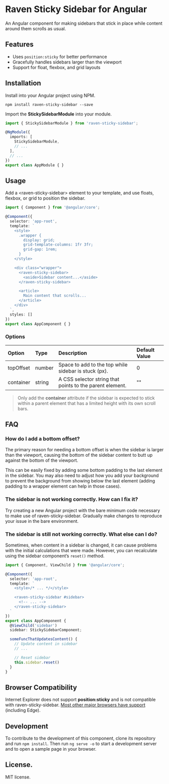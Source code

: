 # Raven Sticky Sidebar for Angular

An Angular component for making sidebars that stick in place while content around them scrolls as usual.

## Features

* Uses `position:sticky` for better performance
* Gracefully handles sidebars larger than the viewport
* Support for float, flexbox, and grid layouts

## Installation

Install into your Angular project using NPM.

`npm install raven-sticky-sidebar --save`

Import the **StickySidebarModule** into your module.

```ts
import { StickySidebarModule } from 'raven-sticky-sidebar';

@NgModule({
  imports: [
    StickySidebarModule,
    // ...
  ],
  // ...
})
export class AppModule { }
```

## Usage

Add a &lt;raven-sticky-sidebar&gt; element to your template, and use floats, flexbox, or grid to position the sidebar.

```ts
import { Component } from '@angular/core';

@Component({
  selector: 'app-root',
  template: `
    <style>
      .wrapper {
        display: grid;
        grid-template-columns: 1fr 3fr;
        grid-gap: 1rem;
      }
    </style>

    <div class="wrapper">
      <raven-sticky-sidebar>
        <aside>Sidebar content...</aside>
      </raven-sticky-sidebar>

      <article>
        Main content that scrolls...
      </article>
    </div>
  `,
  styles: []
})
export class AppComponent { }
```

### Options

| Option    | Type   | Description                                              | Default Value
| :-------- | :----- | :------------------------------------------------------- | :------------
| topOffset | number | Space to add to the top while sidebar is stuck (px).     | 0
| container | string | A CSS selector string that points to the parent element. | ""

> Only add the **container** attribute if the sidebar is expected to stick within a parent element that has a limited height with its own scroll bars.

## FAQ

### How do I add a bottom offset?

The primary reason for needing a bottom offset is when the sidebar is larger than the viewport, causing the bottom of the sidebar content to butt up against the bottom of the viewport.

This can be easily fixed by adding some bottom padding to the last element in the sidebar. You may also need to adjust how you add your background to prevent the background from showing below the last element (adding padding to a wrapper element can help in those cases).

### The sidebar is not working correctly. How can I fix it?

Try creating a new Angular project with the bare minimum code necessary to make use of raven-sticky-sidebar. Gradually make changes to reproduce your issue in the bare environment.

### The sidebar is still not working correctly. What else can I do?

Sometimes, when content in a sidebar is changed, it can cause problems with the initial calculations that were made. However, you can recalculate using the sidebar component’s `reset()` method.

```ts
import { Component, ViewChild } from '@angular/core';

@Component({
  selector: 'app-root',
  template: `
    <style>/* ... */</style>

    <raven-sticky-sidebar #sidebar>
      <!-- ... -->
    </raven-sticky-sidebar>
  `
})
export class AppComponent {
  @ViewChild('sidebar')
  sidebar: StickySidebarComponent;

  someFuncThatUpdatesContent() {
    // Update content in sidebar
    // ...

    // Reset sidebar
    this.sidebar.reset()
  }
}
```

## Browser Compatibility

Internet Explorer does not support **position:sticky** and is not compatible with raven-sticky-sidebar. [Most other major browsers have support](https://caniuse.com/#search=position%3Asticky) (including Edge).

## Development

To contribute to the development of this component, clone its repository and run `npm install`. Then run `ng serve -o` to start a development server and to open a sample page in your browser.

## License.

MIT license.
